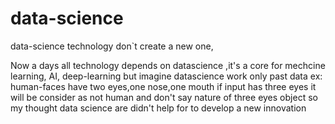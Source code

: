 # data-science
data-science technology don`t create a new one,

Now a days all technology depends on datascience ,it's a core for mechcine learning, AI, deep-learning
but imagine datascience work only past data
 ex: human-faces have two eyes,one nose,one mouth
      if input has three eyes it will be consider as not human 
       and don't say nature of three eyes object 
 so my thought data science are didn't help for to develop a new innovation
